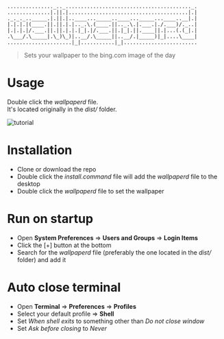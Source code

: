 ```
..............._.._........................................._.
..............|.||.|.......................................|.|  
._._._.._____.|.||.|..____..._____..____..._____...____..__|.|  
|.|.|.|(____.||.||.|.|.._.\.(____.||.._.\.|.___.|./.___)/._..|  
|.|.|.|/.___.||.||.|.|.|_|.|/.___.||.|_|.||.____||.|...(.(_|.|  
.\___/.\_____|.\_)\_)|..__/.\_____||..__/.|_____)|_|....\____|  
.....................|_|...........|_|........................ 
``` 
>Sets your wallpaper to the bing.com image of the day

# Usage
Double click the *wallpaperd* file.  
It's located originally in the *dist/* folder.

![tutorial](tutorial.gif)

# Installation
* Clone or download the repo
* Double click the *install.command* file will add the *wallpaperd* file to the desktop
* Double click the *wallpaperd* file to set the wallpaper

# Run on startup
* Open **System Preferences** => **Users and Groups** => **Login Items**
* Click the [+] button at the bottom
* Search for the *wallpaperd* file (preferably the one located in the *dist/* folder) and add it

# Auto close terminal
* Open **Terminal** => **Preferences** => **Profiles**
* Select your default profile => **Shell**
* Set *When shell exits* to something other than *Do not close window*
* Set *Ask before closing* to *Never*



